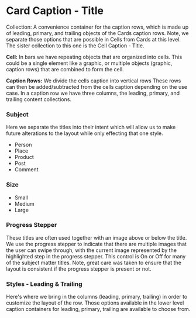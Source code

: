 # Card Caption - Title

Collection:  A convenience container for the caption rows, which is made up of leading, primary, and trailing objects of the Cards caption rows.  Note, we separate those options that are possible in Cells from Cards at this level.  The sister collection to this one is the Cell Caption - Title.

**Cell:**  In bars we have repeating objects that are organized into cells.  This could be a single element like a graphic, or multiple objects (graphic, caption rows) that are combined to form the cell.

**Caption Rows:** We divide the cells caption into vertical rows These rows can then be added/subtracted from the cells caption depending on the use case.  In a caption row we have three columns, the leading, primary, and trailing content collections.

### Subject

Here we separate the titles into their intent which will allow us to make future alterations to the layout while only effecting that one style.

- Person
- Place
- Product
- Post
- Comment

### Size

- Small
- Medium
- Large

### Progress Stepper

These titles are often used together with an image above or below the title.  We use the progress stepper to indicate that there are multiple images that the user can swipe through, with the current image represented by the highlighted step in the progress stepper.  This control is On or Off for many of the subject matter titles.  Note, great care was taken to ensure that the layout is consistent if the progress stepper is present or not.

### Styles - Leading & Trailing

Here's where we bring in the columns (leading, primary, trailing) in order to customize the layout of the row. Those options available in the lower level caption containers for leading, primary, trailing are available to choose from.

